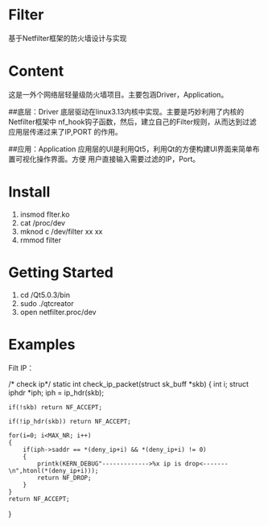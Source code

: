 # Filter
基于Netfilter框架的防火墙设计与实现

# Content
这是一外个网络层轻量级防火墙项目。主要包涵Driver，Application。

##底层：Driver
底层驱动在linux3.13内核中实现。主要是巧妙利用了内核的Netfilter框架中
nf_hook钩子函数，然后，建立自己的Filter规则，从而达到过滤应用层传递过来了IP,PORT
的作用。

##应用：Application
应用层的UI是利用Qt5，利用Qt的方便构建UI界面来简单布置可视化操作界面。方便
用户直接输入需要过滤的IP，Port。

# Install
 1. insmod flter.ko
 2. cat /proc/dev
 3. mknod c /dev/filter xx xx
 4. rmmod filter
 
# Getting Started 
 1. cd /Qt5.0.3/bin
 2. sudo ./qtcreator
 3. open netfilter.proc/dev
  
# Examples

 Filt IP：

 /* check ip*/
static int check_ip_packet(struct sk_buff *skb)
{
	int i;
	struct iphdr *iph;
	iph = ip_hdr(skb);
	
	if(!skb) return NF_ACCEPT;
	
	if(!ip_hdr(skb)) return NF_ACCEPT;

	for(i=0; i<MAX_NR; i++)
	{
		if(iph->saddr == *(deny_ip+i) && *(deny_ip+i) != 0)
		{
			printk(KERN_DEBUG"------------->%x ip is drop<-------\n",htonl(*(deny_ip+i)));
			return NF_DROP;
		}
	}
	return NF_ACCEPT;
}

